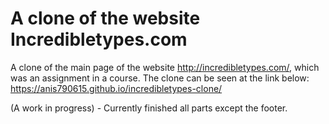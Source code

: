 # A clone of the website Incredibletypes.com
A clone of the main page of the website http://incredibletypes.com/, which was an assignment in a course.
The clone can be seen at the link below:
https://anis790615.github.io/incredibletypes-clone/

(A work in progress) - Currently finished all parts except the footer.
